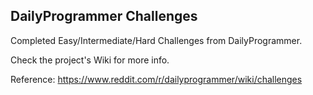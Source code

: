 ## DailyProgrammer Challenges

Completed Easy/Intermediate/Hard Challenges from DailyProgrammer.

Check the project's Wiki for more info.

Reference: https://www.reddit.com/r/dailyprogrammer/wiki/challenges
